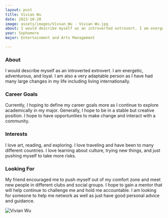 ```yaml
---
layout: post
title: Vivian Wu 
date: 2023-10-20
image: assets/images/Vivian_Wu - Vivian Wu.jpg
about: I would describe myself as an introverted extrovert. I am energetic, adventurous, and loyal. I am also a very adaptable person as I have had many large changes in my life including living internationally. 
year: Sophomore
major: Entertainment and Arts Management

---
```


### About

I would describe myself as an introverted extrovert. I am energetic, adventurous, and loyal. I am also a very adaptable person as I have had many large changes in my life including living internationally. 

### Career Goals

Currently, I hoping to define my career goals more as I continue to explore academically in my major. Generally, I hope to be in a stable but creative position. I hope to have opportunities to make change and interact with a community. 

### Interests

I love art, reading, and exploring. I love traveling and have been to many different countries. I love learning about culture, trying new things, and just pushing myself to take more risks. 

### Looking For

My friend encouraged me to push myself out of my comfort zone and meet new people in different clubs and social groups. I hope to gain a mentor that will help continue to challenge me and hold me accountable. I am looking for someone to help me network as well as just have good personal advice and guidance. 

<div class="text-center my-5">
    <img src="https://sase-drexel.github.io/mentorship-2023/assets/images/Vivian_Wu - Vivian Wu.jpg" alt="Vivian Wu" class="rounded post-img" />
</div>
